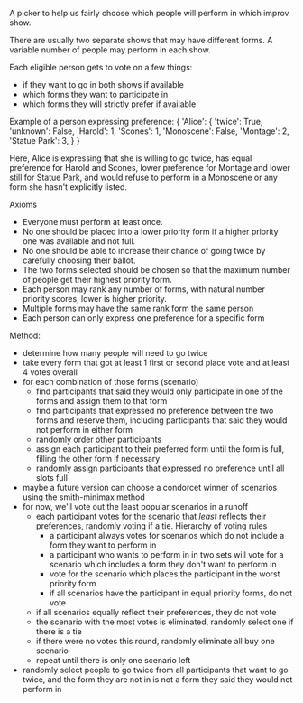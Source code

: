 A picker to help us fairly choose which people will perform in which improv show.

There are usually two separate shows that may have different forms. A variable number of people may perform in each show.

Each eligible person gets to vote on a few things:
- if they want to go in both shows if available
- which forms they want to participate in
- which forms they will strictly prefer if available

Example of a person expressing preference:
{
  'Alice': {
    'twice': True,
    'unknown': False,
    'Harold': 1,
    'Scones': 1,
    'Monoscene': False,
    'Montage': 2,
    'Statue Park': 3,
  }
}

Here, Alice is expressing that she is willing to go twice, has equal preference for Harold and Scones, lower preference for Montage and lower still for Statue Park, and would refuse to perform in a Monoscene or any form she hasn't explicitly listed.

Axioms
- Everyone must perform at least once.
- No one should be placed into a lower priority form if a higher priority one was available and not full.
- No one should be able to increase their chance of going twice by carefully choosing their ballot.
- The two forms selected should be chosen so that the maximum number of people get their highest priority form.
- Each person may rank any number of forms, with natural number priority scores, lower is higher priority.
- Multiple forms may have the same rank form the same person
- Each person can only express one preference for a specific form

Method:
- determine how many people will need to go twice
- take every form that got at least 1 first or second place vote and at least 4 votes overall
- for each combination of those forms (scenario)
  - find participants that said they would only participate in one of the forms and assign them to that form
  - find participants that expressed no preference between the two forms and reserve them, including participants that said they would not perform in either form
  - randomly order other participants
  - assign each participant to their preferred form until the form is full, filling the other form if necessary
  - randomly assign participants that expressed no preference until all slots full
- maybe a future version can choose a condorcet winner of scenarios using the smith-minimax method
- for now, we'll vote out the least popular scenarios in a runoff
  - each participant votes for the scenario that _least_ reflects their preferences, randomly voting if a tie. Hierarchy of voting rules
    - a participant always votes for scenarios which do not include a form they want to perform in
    - a participant who wants to perform in in two sets will vote for a scenario which includes a form they don't want to perform in
    - vote for the scenario which places the participant in the worst priority form
    - if all scenarios have the participant in equal priority forms, do not vote
  - if all scenarios equally reflect their preferences, they do not vote
  - the scenario with the most votes is eliminated, randomly select one if there is a tie
  - if there were no votes this round, randomly eliminate all buy one scenario
  - repeat until there is only one scenario left
- randomly select people to go twice from all participants that want to go twice, and the form they are not in is not a form they said they would not perform in
